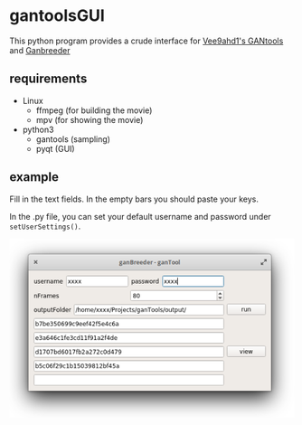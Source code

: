 # gantoolsGUI
This python program provides a crude interface for [Vee9ahd1's GANtools](https://gitlab.com/Vee9ahd1/gantools) and [Ganbreeder](https://ganbreeder.app/)

## requirements

- Linux
	- ffmpeg (for building the movie)
	- mpv (for showing the movie)
- python3
	- gantools (sampling)
	- pyqt (GUI)

## example

Fill in the text fields. In the empty bars you should paste your keys.

In the .py file, you can set your default username and password under `setUserSettings()`.

![example](gitData/screenshot.png)
